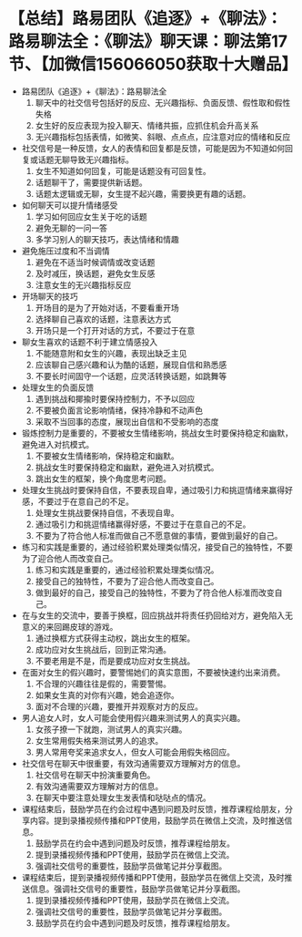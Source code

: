 # 【总结】路易团队《追逐》+《聊法》：路易聊法全：《聊法》聊天课：聊法第17节、【加微信156066050获取十大赠品】

-   路易团队《追逐》+《聊法》：路易聊法全
    1.  聊天中的社交信号包括好的反应、无兴趣指标、负面反馈、假性取和假性失格
    2.  女生好的反应表现为投入聊天、情绪共振，应抓住机会升高关系
    3.  无兴趣指标包括表情，如微笑、斜眼、点点点，应注意对应的情绪和反应
-   社交信号是一种反馈，女人的表情和回复都是反馈，可能是因为不知道如何回复或话题无聊导致无兴趣指标。
    1.  女生不知道如何回复，可能是话题没有可回复性。
    2.  话题聊干了，需要提供新话题。
    3.  话题太逻辑或无聊，女生提不起兴趣，需要换更有趣的话题。
-   如何聊天可以提升情绪感受
    1.  学习如何回应女生关于吃的话题
    2.  避免无聊的一问一答
    3.  多学习别人的聊天技巧，表达情绪和情趣
-   避免施压过度和不当调情
    1.  避免在不适当时候调情或改变话题
    2.  及时减压，换话题，避免女生反感
    3.  注意女生的无兴趣指标反应
-   开场聊天的技巧
    1.  开场目的是为了开始对话，不要看重开场
    2.  选择聊自己喜欢的话题，注意表达方式
    3.  开场只是一个打开对话的方式，不要过于在意
-   聊女生喜欢的话题不利于建立情感投入
    1.  不能随意附和女生的兴趣，表现出缺乏主见
    2.  应该聊自己感兴趣和认为酷的话题，展现自信和熟悉感
    3.  不要长时间固守一个话题，应灵活转换话题，如跳舞等
-   处理女生的负面反馈
    1.  遇到挑战和揶揄时要保持控制力，不予以回应
    2.  不要被负面言论影响情绪，保持冷静和不动声色
    3.  采取不当回事的态度，展现出自信和不受影响的态度
-   锻炼控制力是重要的，不要被女生情绪影响，挑战女生时要保持稳定和幽默，避免进入对抗模式。
    1.  不要被女生情绪影响，保持稳定和幽默。
    2.  挑战女生时要保持稳定和幽默，避免进入对抗模式。
    3.  跳出女生的框架，换个角度思考问题。
-   处理女生挑战时要保持自信，不要表现自卑，通过吸引力和挑逗情绪来赢得好感，不要过于在意自己的不足。
    1.  处理女生挑战要保持自信，不表现自卑。
    2.  通过吸引力和挑逗情绪赢得好感，不要过于在意自己的不足。
    3.  不要为了符合他人标准而做自己不愿意做的事情，要做到最好的自己。
-   练习和实践是重要的，通过经验积累处理类似情况，接受自己的独特性，不要为了迎合他人而改变自己。
    1.  练习和实践是重要的，通过经验积累处理类似情况。
    2.  接受自己的独特性，不要为了迎合他人而改变自己。
    3.  做到最好的自己，接受自己的独特性，不要为了符合他人标准而改变自己。
-   在与女生的交流中，要善于换框，回应挑战并将责任扔回给对方，避免陷入无意义的来回踢皮球的游戏。
    1.  通过换框方式获得主动权，跳出女生的框架。
    2.  成功应对女生挑战后，回到正常沟通。
    3.  不要老用是不是，而是要成功应对女生挑战。
-   在面对女生的假兴趣时，要警惕她们的真实意图，不要被快速约出来消费。
    1.  不合理的兴趣往往是假的，需要警惕。
    2.  如果女生真的对你有兴趣，她会追逐你。
    3.  面对不合理的兴趣，要推开并观察对方的反应。
-   男人追女人时，女人可能会使用假兴趣来测试男人的真实兴趣。
    1.  女孩子撩一下就跑，测试男人的真实兴趣。
    2.  女生常用假失格来测试男人的追求。
    3.  男人常用夸奖来追求女人，但女人可能会用假失格回应。
-   社交信号在聊天中很重要，有效沟通需要双方理解对方的信息。
    1.  社交信号在聊天中扮演重要角色。
    2.  有效沟通需要双方理解对方的信息。
    3.  在聊天中要注意处理女生发表情和哒哒点的情况。
-   课程结束后，鼓励学员在约会过程中遇到问题及时反馈，推荐课程给朋友，分享内容。提到录播视频传播和PPT使用，鼓励学员在微信上交流，及时推送信息。
    1.  鼓励学员在约会中遇到问题及时反馈，推荐课程给朋友。
    2.  提到录播视频传播和PPT使用，鼓励学员在微信上交流。
    3.  强调社交信号的重要性，鼓励学员做笔记并分享截图。
-   课程结束后，提到录播视频传播和PPT使用，鼓励学员在微信上交流，及时推送信息。强调社交信号的重要性，鼓励学员做笔记并分享截图。
    1.  提到录播视频传播和PPT使用，鼓励学员在微信上交流。
    2.  强调社交信号的重要性，鼓励学员做笔记并分享截图。
    3.  鼓励学员在约会中遇到问题及时反馈，推荐课程给朋友。